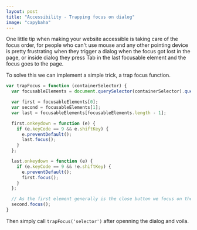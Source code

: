 ```yaml
---
layout: post
title: "Accessibility - Trapping focus on dialog"
image: "capybaha"
---
```


One little tip when making your website accessible is taking care of the focus order,
for people who can't use mouse and any other pointing device is pretty frustrating when
they trigger a dialog when the focus got lost in the page, or inside dialog they press Tab
in the last focusable element and the focus goes to the page.

To solve this we can implement a simple trick, a trap focus function.

```javascript
var trapFocus = function (containerSelector) {
  var focusableElements = document.querySelector(containerSelector).querySelectorAll('button, a, input')

  var first = focusableElements[0];
  var second = focusableElements[1];
  var last = focusableElements[focusableElements.length - 1];

  first.onkeydown = function (e) {
    if (e.keyCode == 9 && e.shiftKey) {
      e.preventDefault();
      last.focus();
    }
  };

  last.onkeydown = function (e) {
    if (e.keyCode == 9 && !e.shiftKey) {
      e.preventDefault();
      first.focus();
    }
  };

  // As the first element generally is the close button we focus on the second instead.
  second.focus();
}
```

Then simply call `trapFocus('selector')` after openning the dialog and voila.
